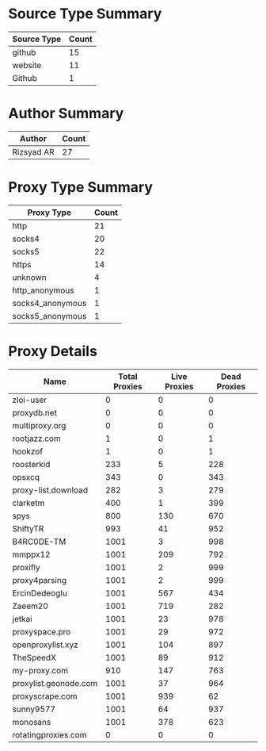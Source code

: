 # Source Type Summary

| Source Type | Count |
|-------------|-------|
| github | 15 |
| website | 11 |
| Github | 1 |


# Author Summary

| Author | Count |
|--------|-------|
| Rizsyad AR | 27 |


# Proxy Type Summary

| Proxy Type | Count |
|------------|-------|
| http | 21 |
| socks4 | 20 |
| socks5 | 22 |
| https | 14 |
| unknown | 4 |
| http_anonymous | 1 |
| socks4_anonymous | 1 |
| socks5_anonymous | 1 |


# Proxy Details

| Name | Total Proxies | Live Proxies | Dead Proxies |
|------|---------------|--------------|---------------|
| zloi-user | 0 | 0 | 0 |
| proxydb.net | 0 | 0 | 0 |
| multiproxy.org | 0 | 0 | 0 |
| rootjazz.com | 1 | 0 | 1 |
| hookzof | 1 | 0 | 1 |
| roosterkid | 233 | 5 | 228 |
| opsxcq | 343 | 0 | 343 |
| proxy-list.download | 282 | 3 | 279 |
| clarketm | 400 | 1 | 399 |
| spys | 800 | 130 | 670 |
| ShiftyTR | 993 | 41 | 952 |
| B4RC0DE-TM | 1001 | 3 | 998 |
| mmppx12 | 1001 | 209 | 792 |
| proxifly | 1001 | 2 | 999 |
| proxy4parsing | 1001 | 2 | 999 |
| ErcinDedeoglu | 1001 | 567 | 434 |
| Zaeem20 | 1001 | 719 | 282 |
| jetkai | 1001 | 23 | 978 |
| proxyspace.pro | 1001 | 29 | 972 |
| openproxylist.xyz | 1001 | 104 | 897 |
| TheSpeedX | 1001 | 89 | 912 |
| my-proxy.com | 910 | 147 | 763 |
| proxylist.geonode.com | 1001 | 37 | 964 |
| proxyscrape.com | 1001 | 939 | 62 |
| sunny9577 | 1001 | 64 | 937 |
| monosans | 1001 | 378 | 623 |
| rotatingproxies.com | 0 | 0 | 0 |
